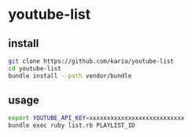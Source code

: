 # youtube-list

## install

```bash
git clone https://github.com/karia/youtube-list
cd youtube-list
bundle install --path vendor/bundle
```

## usage

```bash
export YOUTUBE_API_KEY=xxxxxxxxxxxxxxxxxxxxxxxxxxx
bundle exec ruby list.rb PLAYLIST_ID
```
